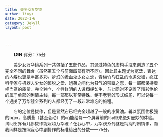 ```yaml
---
title: 美少女万华镜
author: linya
date: 2022-1-6
category: Jekyll
layout: post



---
```


&ensp;&ensp;&ensp;&ensp;**LGN** 评分：75分

&ensp;&ensp;&ensp;&ensp;美少女万华镜系列一共包括了五部作品，其通过特色的虚构手段来创造了五个完全不同的舞台（虽然第五个与前面四部有所不同）。因此其主题尤为宽泛，表达的内容也更是丰富多彩。梦幻的吸血鬼少女之恋，青梅竹马狂乱的命运交错，疯狂科学家与机器人少女的超脱之爱，姐弟之间化为狂气的禁断之恋，每一部都保持着相当高的质量，完全独立、个性鲜明的人设栩栩如生，与此同时还设置了精彩绝伦的属于单部的剧情主线，每一部都以非常特殊、绝不老套的形式结尾，可以说每一个通关了万华镜全系列的人都经历了一段非常难忘的旅程。

&ensp;&ensp;&ensp;&ensp;它的定位是拔作，但是显然它已经完全超越了一般的小黄油。辅以氛围性极强的bgm，高质量（甚至会动）的cg能给每一个屏幕前的lsp带来绝对曼妙的体验。试问业界有几部拔作能超越万华镜？在我心中，万华镜系列就是纯纯的剧情作，而我同样是按照我心中剧情作的标准给出的分数——75分。
